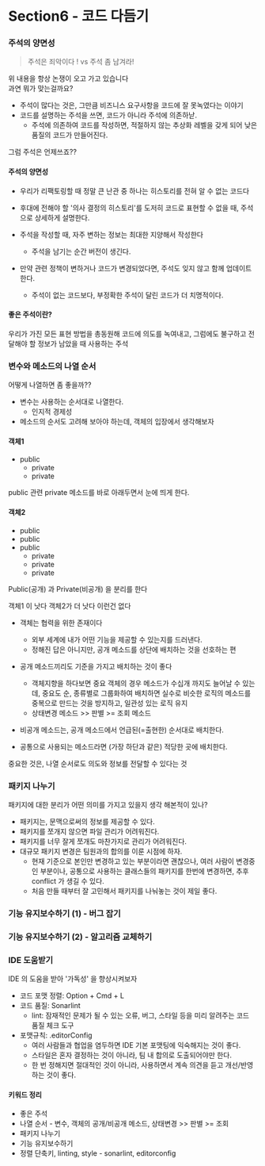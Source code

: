 # Section6 - 코드 다듬기
### 주석의 양면성
> 주석은 죄악이다 ! vs 주석 좀 남겨라! 

위 내용을 항상 논쟁이 오고 가고 있습니다 <br>
과연 뭐가 맞는걸까요? <br>

- 주석이 많다는 것은, 그만큼 비즈니스 요구사항을 코드에 잘 못녹였다는 이야기
- 코드를 설명하는 주석을 쓰면, 코드가 아니라 주석에 의존하낟.
  - 주석에 의존하여 코드를 작성하면, 적절하지 않는 추상화 레벨을 갖게 되어 낮은 품질의 코드가 만들어진다.

그럼 주석은 언제쓰죠??

#### 주석의 양면성
- 우리가 리팩토링할 때 정말 큰 난관 중 하나는 히스토리를 전혀 알 수 없는 코드다
- 후대에 전해야 할 '의사 결정의 히스토리'를 도저히 코드로 표현할 수 없을 때, 주석으로 상세하게 설명한다.


- 주석을 작성할 때, 자주 변하는 정보는 최대한 지양해서 작성한다
  - 주석을 남기는 순간 버전이 생긴다.
- 만약 관련 정책이 변하거나 코드가 변경되었다면, 주석도 잊지 않고 함께 업데이트 한다.
  - 주석이 없는 코드보다, 부정확한 주석이 달린 코드가 더 치명적이다.

#### 좋은 주석이란?
우리가 가진 모든 표현 방법을 총동원해 코드에 의도를 녹여내고, 그럼에도 불구하고 전달해야 할 정보가 남았을 때 사용하는 주석

### 변수와 메소드의 나열 순서
어떻게 나열하면 좀 좋을까?? <br>

- 변수는 사용하는 순서대로 나열한다.
  - 인지적 경제성
- 메소드의 순서도 고려해 보아야 하는데, 객체의 입장에서 생각해보자

#### 객체1
- public
  - private
  - private

public 관련 private 메소드를 바로 아래두면서 눈에 띄게 한다.

#### 객체2
- public
- public
- public
  - private
  - private
  - private

Public(공개) 과 Private(비공개) 을 분리를 한다 <br>

객체1 이 낫다 객체2가 더 낫다 이런건 없다

- 객체는 협력을 위한 존재이다
  - 외부 세계에 내가 어떤 기능을 제공할 수 있는지를 드러낸다.
  - 정해진 답은 아니지만, 공개 메소드를 상단에 배치하는 것을 선호하는 편
- 공개 메소드끼리도 기준을 가지고 배치하는 것이 좋다
  - 객체지향을 하다보면 중요 객체의 경우 메소드가 수십개 까지도 늘어날 수 있는데, 중요도 순, 종류별로 그룹화하여 배치하면 실수로 비슷한 로직의 메소드를 중복으로 만드는 것을 방지하고, 일관성 있는 로직 유지
  - 상태변경 메소드 >> 판별 >= 조회 메소드


- 비공개 메소드는, 공개 메소드에서 언급된(=출현한) 순서대로 배치한다.
- 공통으로 사용되는 메소드라면 (가장 하단과 같은) 적당한 곳에 배치한다.

중요한 것은, 나열 순서로도 의도와 정보를 전달할 수 있다는 것 <br>


### 패키지 나누기
패키지에 대한 분리가 어떤 의미를 가지고 있을지 생각 해본적이 있나? <br>

- 패키지는, 문맥으로써의 정보를 제공할 수 있다.
- 패키지를 쪼개지 않으면 파일 관리가 어려워진다.
- 패키지를 너무 잘게 쪼개도 마찬가지로 관리가 어려워진다.
- 대규모 패키지 변경은 팀원과의 합의를 이룬 시점에 하자.
  - 현재 기준으로 본인만 변경하고 있는 부분이라면 괜찮으나, 여러 사람이 변경중인 부분이나, 공통으로 사용하는 클래스들의 패키지를 한번에 변경하면, 추후 conflict 가 생길 수 있다.
  - 처음 만들 때부터 잘 고민해서 패키지를 나눠놓는 것이 제일 좋다.

### 기능 유지보수하기 (1) - 버그 잡기

### 기능 유지보수하기 (2) - 알고리즘 교체하기

### IDE 도움받기
IDE 의 도움을 받아 '가독성' 을 향상시켜보자 <br>

- 코드 포맷 정렬: Option + Cmd + L
- 코드 품질: Sonarlint
  - lint: 잠재적인 문제가 될 수 있는 오류, 버그, 스타일 등을 미리 알려주는 코드 품질 체크 도구
- 포맷규칙: .editorConfig
  - 여러 사람들과 협업을 염두하면 IDE 기본 포맷팅에 익숙해지는 것이 좋다.
  - 스타일은 혼자 결정하는 것이 아니라, 팀 내 합의로 도출되어야만 한다.
  - 한 번 정해지면 절대적인 것이 아니라, 사용하면서 계속 의견을 듣고 개선/반영 하는 것이 좋다.



#### 키워드 정리
- 좋은 주석
- 나열 순서 - 변수, 객체의 공개/비공개 메소드, 상태변경 >> 판별 >= 조회
- 패키지 나누기
- 기능 유지보수하기
- 정렬 단축키, linting, style - sonarlint, editorconfig
